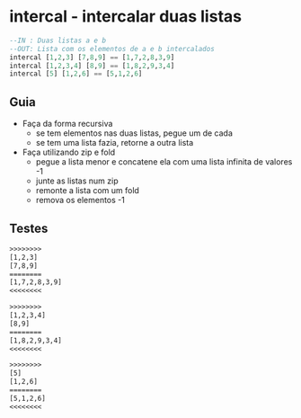 # intercal - intercalar duas listas

```hs
--IN : Duas listas a e b
--OUT: Lista com os elementos de a e b intercalados
intercal [1,2,3] [7,8,9] == [1,7,2,8,3,9]
intercal [1,2,3,4] [8,9] == [1,8,2,9,3,4]
intercal [5] [1,2,6] == [5,1,2,6]
```

## Guia

- Faça da forma recursiva
  - se tem elementos nas duas listas, pegue um de cada
  - se tem uma lista fazia, retorne a outra lista
- Faça utilizando zip e fold
  - pegue a lista menor e concatene ela com uma lista infinita de valores -1
  - junte as listas num zip
  - remonte a lista com um fold
  - remova os elementos -1

## Testes

```txt
>>>>>>>>
[1,2,3]
[7,8,9]
========
[1,7,2,8,3,9]
<<<<<<<<

>>>>>>>>
[1,2,3,4]
[8,9]
========
[1,8,2,9,3,4]
<<<<<<<<

>>>>>>>>
[5]
[1,2,6]
========
[5,1,2,6]
<<<<<<<<

```
